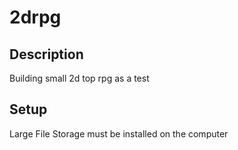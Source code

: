 # 2drpg

## Description
Building small 2d top rpg as a test

## Setup 

Large File Storage must be installed on the computer
 

